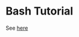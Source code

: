 # Bash Tutorial

See [here](https://www.hackerrank.com/challenges/bash-tutorials---a-personalized-echo/problem)
